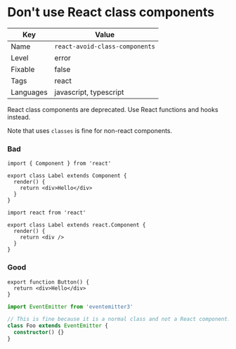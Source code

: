 # Don't use React class components

| Key       | Value                          |
| --------- | ------------------------------ |
| Name      | `react-avoid-class-components` |
| Level     | error                          |
| Fixable   | false                          |
| Tags      | react                          |
| Languages | javascript, typescript         |

React class components are deprecated. Use React functions and hooks instead.

Note that uses `classes` is fine for non-react components.

### Bad

```tsx
import { Component } from 'react'

export class Label extends Component {
  render() {
    return <div>Hello</div>
  }
}
```

```tsx
import react from 'react'

export class Label extends react.Component {
  render() {
    return <div />
  }
}
```

### Good

```tsx
export function Button() {
  return <div>Hello</div>
}
```

```ts
import EventEmitter from 'eventemitter3'

// This is fine because it is a normal class and not a React component.
class Foo extends EventEmitter {
  constructor() {}
}
```
